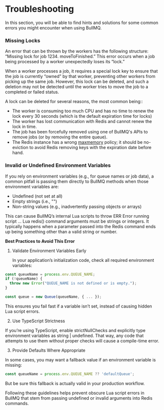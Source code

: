 # Troubleshooting

In this section, you will be able to find hints and solutions for some common errors you might encounter when using BullMQ.

### Missing Locks

An error that can be thrown by the workers has the following structure: “Missing lock for job 1234. moveToFinished.” This error occurs when a job being processed by a worker unexpectedly loses its “lock.”

When a worker processes a job, it requires a special lock key to ensure that the job is currently “owned” by that worker, preventing other workers from picking up the same job. However, this lock can be deleted, and such a deletion may not be detected until the worker tries to move the job to a completed or failed status.

A lock can be deleted for several reasons, the most common being::

* The worker is consuming too much CPU and has no time to renew the lock every 30 seconds (which is the default expiration time for locks)
* The worker has lost communication with Redis and cannot renew the lock in time.
* The job has been forcefully removed using one of BullMQ's APIs to remove jobs (or by removing the entire queue).
* The Redis instance has a wrong [maxmemory](https://docs.bullmq.io/guide/going-to-production#max-memory-policy) policy; it should be no-eviction to avoid Redis removing keys with the expiration date before hand.

### Invalid or Undefined Environment Variables

If you rely on environment variables (e.g., for queue names or job data), a common pitfall is passing them directly to BullMQ methods when those environment variables are:

* Undefined (not set at all)
* Empty strings (i.e., "")
* Non-string values (e.g., inadvertently passing objects or arrays)

This can cause BullMQ’s internal Lua scripts to throw ERR Error running script ... Lua redis() command arguments must be strings or integers. It typically happens when a parameter passed into the Redis command ends up being something other than a valid string or number.

**Best Practices to Avoid This Error**

1.  Validate Environment Variables Early

    In your application’s initialization code, check all required environment variables:

```typescript
const queueName = process.env.QUEUE_NAME;
if (!queueName) {
  throw new Error("QUEUE_NAME is not defined or is empty.");
}

const queue = new Queue(queueName, { ... });
```

This ensures you fail fast if a variable isn’t set, instead of causing hidden Lua script errors.

2. Use TypeScript Strictness

If you’re using TypeScript, enable strictNullChecks and explicitly type environment variables as string | undefined. That way, any code that attempts to use them without proper checks will cause a compile-time error.

3. Provide Defaults Where Appropriate

In some cases, you may want a fallback value if an environment variable is missing:

```typescript
const queueName = process.env.QUEUE_NAME ?? 'defaultQueue';
```

But be sure this fallback is actually valid in your production workflow.

Following these guidelines helps prevent obscure Lua script errors in BullMQ that stem from passing undefined or invalid arguments into Redis commands.
